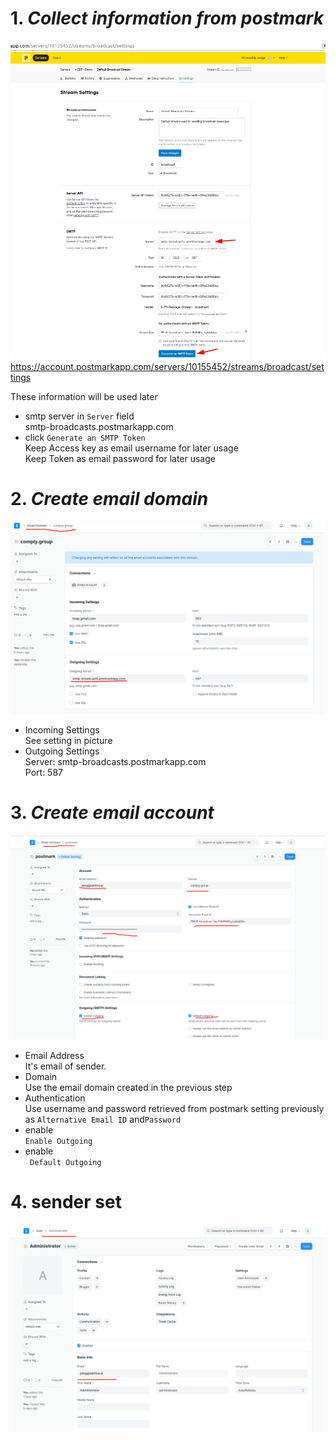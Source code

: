 # 1. *Collect information from postmark*
![postmark.png](image%2Fpostmark.png)
https://account.postmarkapp.com/servers/10155452/streams/broadcast/settings

These information will be used later
* smtp server in `Server` field   
smtp-broadcasts.postmarkapp.com
* click `Generate an SMTP Token`   
Keep Access key as email username for later usage   
Keep Token as email password for later usage   

# 2. *Create email domain*
![emailDomain.png](image%2FemailDomain.png)
* Incoming Settings   
  See setting in picture
* Outgoing Settings     
Server: smtp-broadcasts.postmarkapp.com     
Port: 587

# 3. *Create email account*
![emailAccount.png](image%2FemailAccount.png)
* Email Address   
  It's email of sender.
* Domain    
  Use the email domain created in the previous step
* Authentication   
  Use username and password retrieved from postmark setting previously as `Alternative Email ID` and`Password` 
* enable  
  `Enable Outgoing`
* enable   
  ` Default Outgoing`
# 4. sender set
![sender.png](image%2Fsender.png)

